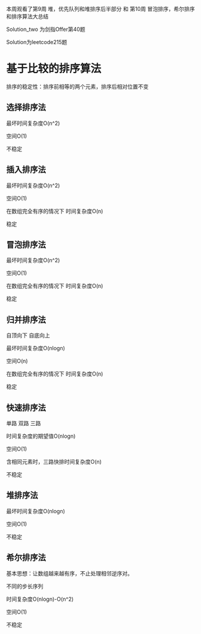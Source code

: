本周观看了第9周 堆，优先队列和堆排序后半部分 和 第10周 冒泡排序，希尔排序和排序算法大总结

Solution_two 为剑指Offer第40题

Solution为leetcode215题

# 基于比较的排序算法

排序的稳定性：排序前相等的两个元素，排序后相对位置不变

## 选择排序法
最坏时间复杂度O(n^2)

空间O(1)

不稳定

## 插入排序法
最坏时间复杂度O(n^2)

空间O(1)

在数组完全有序的情况下 时间复杂度O(n)

稳定

## 冒泡排序法
最坏时间复杂度O(n^2)

空间O(1)

在数组完全有序的情况下 时间复杂度O(n)

稳定

## 归并排序法
自顶向下 自底向上

最坏时间复杂度O(nlogn)

空间O(n)

在数组完全有序的情况下 时间复杂度O(n)

稳定

## 快速排序法
单路 双路 三路

时间复杂度的期望值O(nlogn)

空间O(1)

含相同元素时，三路快排时间复杂度O(n)

不稳定

## 堆排序法
最坏时间复杂度O(nlogn)

空间O(1)

不稳定

## 希尔排序法

基本思想：让数组越来越有序，不止处理相邻逆序对。

不同的步长序列

时间复杂度O(nlogn)-O(n^2)

空间O(1)

不稳定

